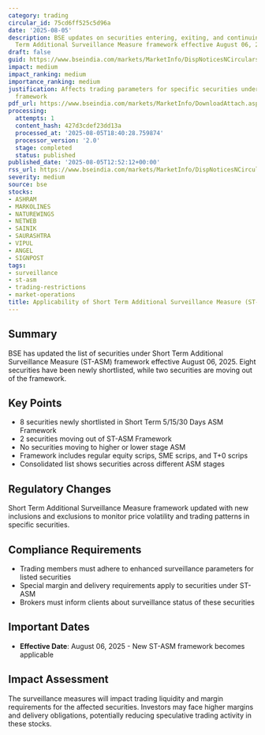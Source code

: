 ```yaml
---
category: trading
circular_id: 75cd6ff525c5d96a
date: '2025-08-05'
description: BSE updates on securities entering, exiting, and continuing in Short
  Term Additional Surveillance Measure framework effective August 06, 2025.
draft: false
guid: https://www.bseindia.com/markets/MarketInfo/DispNoticesNCirculars.aspx?Noticeid={78E7AC74-794F-4DF1-9FEF-031A858B03A5}&noticeno=20250805-38&dt=08/05/2025&icount=38&totcount=61&flag=0
impact: medium
impact_ranking: medium
importance_ranking: medium
justification: Affects trading parameters for specific securities under surveillance
  framework
pdf_url: https://www.bseindia.com/markets/MarketInfo/DownloadAttach.aspx?id=20250805-38&attachedId=5909b6c0-338e-464d-b1f2-5f084eba1d39
processing:
  attempts: 1
  content_hash: 427d3cdef23dd13a
  processed_at: '2025-08-05T18:40:28.759874'
  processor_version: '2.0'
  stage: completed
  status: published
published_date: '2025-08-05T12:52:12+00:00'
rss_url: https://www.bseindia.com/markets/MarketInfo/DispNoticesNCirculars.aspx?Noticeid={78E7AC74-794F-4DF1-9FEF-031A858B03A5}&noticeno=20250805-38&dt=08/05/2025&icount=38&totcount=61&flag=0
severity: medium
source: bse
stocks:
- ASHRAM
- MARKOLINES
- NATUREWINGS
- NETWEB
- SAINIK
- SAURASHTRA
- VIPUL
- ANGEL
- SIGNPOST
tags:
- surveillance
- st-asm
- trading-restrictions
- market-operations
title: Applicability of Short Term Additional Surveillance Measure (ST-ASM)
---
```


## Summary

BSE has updated the list of securities under Short Term Additional Surveillance Measure (ST-ASM) framework effective August 06, 2025. Eight securities have been newly shortlisted, while two securities are moving out of the framework.

## Key Points

- 8 securities newly shortlisted in Short Term 5/15/30 Days ASM Framework
- 2 securities moving out of ST-ASM Framework
- No securities moving to higher or lower stage ASM
- Framework includes regular equity scrips, SME scrips, and T+0 scrips
- Consolidated list shows securities across different ASM stages

## Regulatory Changes

Short Term Additional Surveillance Measure framework updated with new inclusions and exclusions to monitor price volatility and trading patterns in specific securities.

## Compliance Requirements

- Trading members must adhere to enhanced surveillance parameters for listed securities
- Special margin and delivery requirements apply to securities under ST-ASM
- Brokers must inform clients about surveillance status of these securities

## Important Dates

- **Effective Date**: August 06, 2025 - New ST-ASM framework becomes applicable

## Impact Assessment

The surveillance measures will impact trading liquidity and margin requirements for the affected securities. Investors may face higher margins and delivery obligations, potentially reducing speculative trading activity in these stocks.